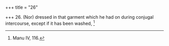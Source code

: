 +++
title = "26"

+++
26. (Nor) dressed in that garment which he had on during conjugal intercourse, except if it has been washed, [^19] 


[^19]:  Manu IV, 116.

